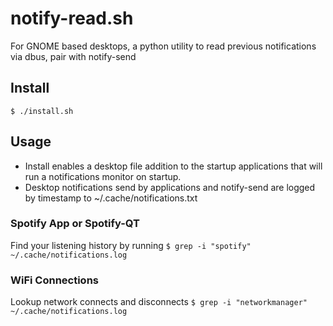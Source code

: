 # notify-read.sh
For GNOME based desktops, a python utility to read previous notifications via dbus, pair with notify-send

## Install
`$ ./install.sh`

## Usage
- Install enables a desktop file addition to the startup applications that will run a notifications monitor on startup.
- Desktop notifications send by applications and notify-send are logged by timestamp to ~/.cache/notifications.txt

### Spotify App or Spotify-QT
Find your listening history by running
`$ grep -i "spotify" ~/.cache/notifications.log`

### WiFi Connections
Lookup network connects and disconnects
`$ grep -i "networkmanager" ~/.cache/notifications.log`
